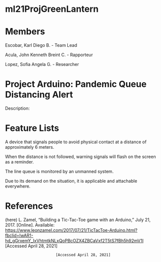 # ml21ProjGreenLantern
# Members

Escobar, Karl Diego B. - Team Lead

Acula, John Kenneth Breint C. - Rapporteur

Lopez, Sofia Angela G. - Researcher

# Project Arduino: Pandemic Queue Distancing Alert

Description: 

# Feature Lists
A device that signals people to avoid physical contact at a distance of approximately 6 meters.

When the distance is not followed, warning signals will flash on the screen as a reminder.

The line queue is monitored by an unmanned system.

Due to its demand on the situation, it is applicable and attachable everywhere.

# References
(here)
L. Zamel, “Building a Tic-Tac-Toe game with an Arduino,” July 21, 2017. [Online]. Available: https://www.leonzamel.com/2017/07/21/TicTacToe-Arduino.html?fbclid=IwAR1-hd_gGrxemY_IxVhtmtkNLxQoPBcOZX4ZBCaVxf2T5tS7fBh5h92mV1I                                                         [Accessed April 28, 2021]

                           [Accessed April 28, 2021]
